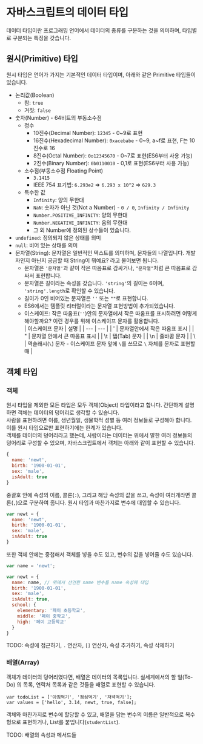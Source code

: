 # 자바스크립트의 데이터 타입
데이터 타입이란 프로그래밍 언어에서 데이터의 종류를 구분하는 것을 의미하며, 타입별로 구분되는 특징을 갖습니다.

## 원시(Primitive) 타입
원시 타입은 언어가 가지는 기본적인 데이터 타입이며, 아래와 같은 Primitive 타입들이 있습니다.
- 논리값(Boolean)
    - 참: `true`
    - 거짓: `false`
- 숫자(Number) - 64비트의 부동소수점
    - 정수
        - 10진수(Decimal Number): `12345` - 0~9로 표현
        - 16진수(Hexadecimal Number): `0xacebabe` - 0~9, a~f로 표현, F는 10진수로 16
        - 8진수(Octal Number): `0o12345670` - 0~7로 표현(ES6부터 사용 가능)
        - 2진수(Binary Number): `0b0110010` - 0,1로 표현(ES6부터 사용 가능)
    - 소수점(부동소수점 Floating Point)
        - `3.1415`
        - IEEE 754 표기법: `6.293e2` => `6.293 x 10^2` => `629.3`
    - 특수한 값
        - `Infinity`: 양의 무한대
        - `NaN`: 숫자가 아닌 것(Not a Number) - `0 / 0`, `Infinity / Infinity`
        - `Number.POSITIVE_INFINITY`: 양의 무한대
        - `Number.NEGATIVE_INFINITY`: 음의 무한대
        - 그 외 Number에 정의된 상수들이 있습니다.
- `undefined`: 정의되지 않은 상태를 의미
- `null`: 비어 있는 상태를 의미
- 문자열(String): 문자열은 일반적인 텍스트를 의미하며, 문자들의 나열입니다. 개발자인지 아닌지 궁금할 때 String이 뭐예요? 라고 물어보면 됩니다.
    - 문자열은 `'문자열'`과 같이 작은 따옴표로 감싸거나, `"문자열"`처럼 큰 따옴표로 감싸서 표현합니다.
    - 문자열은 길이라는 속성을 갖습니다. `'string'`의 길이는 6이며, `'string'.length`로 확인할 수 있습니다.
    - 길이가 0인 비어있는 문자열은 `''` 또는 `""`로 표현합니다.
    - ES6에서는 템플릿 리터럴이라는 문자열 표현방법이 추가되었습니다.
    - 이스케이프: 작은 따옴표(`''`)안의 문자열에서 작은 따옴표를 표시하려면 어떻게 해야할까요? 이런 경우를 위해 이스케이프 문자를 활용합니다.    
| 이스케이프 문자 | 설명 |
| --- | --- |
| \' | 문자열안에서 작은 따옴표 표시 |
| \" | 문자열 안에서 큰 따옴표 표시 |
| \t | 탭(Tab) 문자 |
| \n | 줄바꿈 문자 |
| \\ | 역슬래시(`\`) 문자 - 이스케이프 문자 앞에 `\`를 쓰므로 `\` 자체를 문자로 표현할 때 |

## 객체 타입
### 객체
원시 타입을 제외한 모든 타입은 모두 객체(Object) 타입이라고 합니다. 간단하게 설명하면 객체는 데이터의 덩어리로 생각할 수 있습니다.  
사람을 표현하려면 이름, 생년월일, 생물학적 성별 등 여러 정보들로 구성해야 합니다. 이를 원시 타입으로만 표현하기에는 한계가 있습니다.  
객체를 데이터의 덩어리라고 했는데, 사람이라는 데이터는 위에서 말한 여러 정보들의 덩어리로 구성할 수 있으며, 자바스크립트에서 객체는 아래와 같이 표현할 수 있습니다.
```javascript
{
  name: 'newt',
  birth: '1900-01-01',
  sex: 'male',
  isAdult: true
}
```
중괄호 안에 속성의 이름, 콜론(`:`), 그리고 해당 속성의 값을 쓰고, 속성이 여러개라면 콜론(`,`)으로 구분하여 줍니다. 원시 타입과 마찬가지로 변수에 대입할 수 있습니다.
```javascript
var newt = {
  name: 'newt',
  birth: '1900-01-01',
  sex: 'male',
  isAdult: true
}
```
또한 객체 안에는 중첩해서 객체를 넣을 수도 있고, 변수의 값을 넣어줄 수도 있습니다.
```javascript
var name = 'newt';

var newt = {
  name: name, // 위에서 선언한 name 변수를 name 속성에 대입
  birth: '1900-01-01',
  sex: 'male',
  isAdult: true,
  school: {
    elementary: '페이 초등학교',
    middle: '페이 중학교',
    high: '페이 고등학교'
  }
}
```

TODO: 속성에 접근하기, `.` 연산자, `[]` 연산자, 속성 추가하기, 속성 삭제하기


### 배열(Array)
객체가 데이터의 덩어리였다면, 배열은 데이터의 목록입니다. 실세계에서의 할 일(To-Do) 의 목록, 연락처 목록과 같은 것들을 배열로 표현할 수 있습니다.  
```
var todoList = ['아침먹기', '점심먹기', '저녁먹기'];
var values = ['hello', 3.14, newt, true, false];
```
객체와 마찬가지로 변수에 할당할 수 있고, 
배열을 담는 변수의 이름은 일반적으로 복수형으로 표현하거나, List를 붙입니다(`studentList`).

TODO: 배열의 속성과 메서드들
